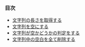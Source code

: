 ### 目次

* [文字列の長さを取得する](https://github.com/siman-man/Manaby/blob/master/document/tips/string/length.md)
* [文字列を空にする](https://github.com/siman-man/Manaby/blob/master/document/tips/string/clear.md)
* [文字列が空かどうかの判定をする](https://github.com/siman-man/Manaby/blob/master/document/tips/string/empty.md)
* [文字列中の空白を全て削除する](https://github.com/siman-man/Manaby/blob/master/document/tips/string/all_space_remove.md)
